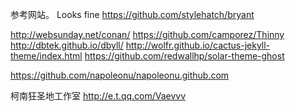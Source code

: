 参考网站。
Looks fine
https://github.com/stylehatch/bryant

http://websunday.net/conan/
https://github.com/camporez/Thinny
http://dbtek.github.io/dbyll/
http://wolfr.github.io/cactus-jekyll-theme/index.html
https://github.com/redwallhp/solar-theme-ghost

https://github.com/napoleonu/napoleonu.github.com


柯南狂圣地工作室
http://e.t.qq.com/Vaevvv

